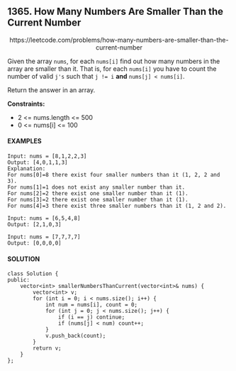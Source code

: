## 1365. How Many Numbers Are Smaller Than the Current Number

<p align="center">
    https://leetcode.com/problems/how-many-numbers-are-smaller-than-the-current-number
</P>

Given the array `nums`, for each `nums[i]` find out how many numbers in the array are smaller than it. That is, for each `nums[i]` you have to count the number of valid `j's` such that `j != i` **and** `nums[j] < nums[i]`.

Return the answer in an array.

**Constraints:**
- 2 <= nums.length <= 500
- 0 <= nums[i] <= 100


<h4>EXAMPLES</h4>

```
Input: nums = [8,1,2,2,3]
Output: [4,0,1,1,3]
Explanation: 
For nums[0]=8 there exist four smaller numbers than it (1, 2, 2 and 3). 
For nums[1]=1 does not exist any smaller number than it.
For nums[2]=2 there exist one smaller number than it (1). 
For nums[3]=2 there exist one smaller number than it (1). 
For nums[4]=3 there exist three smaller numbers than it (1, 2 and 2).
```

```
Input: nums = [6,5,4,8]
Output: [2,1,0,3]
```

```
Input: nums = [7,7,7,7]
Output: [0,0,0,0]
```

<h4>SOLUTION</h4>

```
class Solution {
public:
    vector<int> smallerNumbersThanCurrent(vector<int>& nums) {
        vector<int> v;
        for (int i = 0; i < nums.size(); i++) {
            int num = nums[i], count = 0;
            for (int j = 0; j < nums.size(); j++) {
                if (i == j) continue;
                if (nums[j] < num) count++;
            }
            v.push_back(count);
        }
        return v;
    }
};
```
